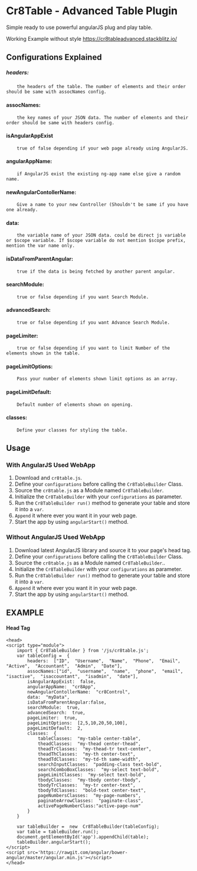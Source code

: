 
# Cr8Table - Advanced Table Plugin
Simple ready to use powerful angularJS plug and play table.

Working Example without style
https://cr8tableadvanced.stackblitz.io/

## Configurations Explained
##### headers:
		the headers of the table. The number of elements and their order should be same with assocNames config.
#### assocNames:
		the key names of your JSON data. The number of elements and their order should be same with headers config.
#### isAngularAppExist
		true of false depending if your web page already using AngularJS.
#### angularAppName:
		if AngularJS exist the existing ng-app name else give a random name.
#### newAngularContollerName:
		Give a name to your new Controller (Shouldn't be same if you have one already.
#### data:
		the variable name of your JSON data. could be direct js variable or $scope variable. If $scope variable do not mention $scope prefix, mention the var name only.
#### isDataFromParentAngular:
		true if the data is being fetched by another parent angular.
#### searchModule:
		true or false depending if you want Search Module.
#### advancedSearch:
		true or false depending if you want Advance Search Module.
#### pageLimiter:
		true or false depending if you want to limit Number of the elements shown in the table.
#### pageLimitOptions:
		Pass your number of elements shown limit options as an array. 
#### pageLimitDefault:
		Default number of elements shown on opening.
#### classes:
		Define your classes for styling the table.

## Usage
### With AngularJS Used WebApp

 1. Download and `cr8table.js`.
 2. Define your `configurations` before calling the `Cr8TableBuilder` Class.
 3. Source the `cr8table.js` as a Module named `Cr8TableBuilder`.
 4. Initialize the `Cr8TableBuilder` with your `configurations` as parameter.
 5. Run the `Cr8TableBuilder run()` method to generate your table and store it into a `var`.
 6. `Append` it where ever you want it in your web page.
 7. Start the app by using `angularStart()` method.

### Without AngularJS Used WebApp

 1. Download latest AngularJS library and source it to your page's head tag.
 2. Define your `configurations` before calling the `Cr8TableBuilder` Class.
 3. Source the `cr8table.js` as a Module named `Cr8TableBuilder`..
 4. Initialize the `Cr8TableBuilder` with your `configurations` as parameter.
 5. Run the `Cr8TableBuilder run()` method to generate your table and store it into a `var`.
 6. `Append` it where ever you want it in your web page.
 7. Start the app by using `angularStart()` method.

 ## EXAMPLE
#### Head Tag

    <head>
	<script type="module">
		import { Cr8TableBuilder } from '/js/cr8table.js';
		var tableConfig =  {
		    headers:  ["ID",  "Username",  "Name",  "Phone",  "Email",  "Active",  "Accountant",  "Admin",  "Date"],
		    assocNames:["id",  "username",  "name",  "phone",  "email",  "isactive",  "isaccountant",  "isadmin",  "date"],
		    isAngularAppExist:  false,
		    angularAppName:  "cr8App",
		    newAngularContollerName:  "cr8Control",
		    data:  "myData",
		    isDataFromParentAngular:false,
		    searchModule:  true,
		    advancedSearch:  true,
		    pageLimiter:  true,
		    pageLimitOptions:  [2,5,10,20,50,100],
		    pageLimitDefault:  2,
		    classes:  {
			    tableClasses:  "my-table center-table",
			    theadClasses:  "my-thead center-thead",
			    theadTrClasses:  "my-thead-tr text-center",
			    theadThClasses:  "my-th center-text",
			    theadTdClasses:  "my-td-th same-width",
			    searchInputClasses:  "padding-class text-bold",
			    searchComboBoxClasses:  "my-select text-bold",
			    pageLimitClasses:  "my-select text-bold",
			    tbodyClasses:  "my-tbody center-tbody",
			    tbodyTrClasses:  "my-tr center-text",
			    tbodyTdClasses:  "bold-text center-text",
			    pageNumbersClasses:  "my-page-numbers",
			    paginateArrowClasses:  "paginate-class",
			    activePageNumberClass:"active-page-num"
		    }
		}

		var tableBuilder =  new  Cr8TableBuilder(tableConfig);
		var table = tableBuilder.run();
		document.getElementById('app').appendChild(table);
		tableBuilder.angularStart();
	</script>
	<script src='https://rawgit.com/angular/bower-angular/master/angular.min.js'></script>
    </head>
